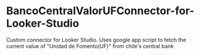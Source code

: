 # BancoCentralValorUFConnector-for-Looker-Studio
Custom connector for Looker Studio. Uses google app script to fetch the current value of "Unidad de Fomento(UF)" from chile's central bank 
